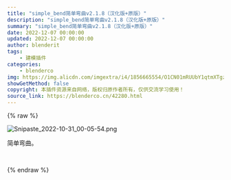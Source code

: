 ```yaml
---
title: "simple_bend简单弯曲v2.1.8（汉化版+原版）"
description: "simple_bend简单弯曲v2.1.8（汉化版+原版）"
summary: "simple_bend简单弯曲v2.1.8（汉化版+原版）"
date: 2022-12-07 00:00:00
updated: 2022-12-07 00:00:00
author: blenderit
tags: 
    - 建模插件
categories:
    - blenderco
img: https://img.alicdn.com/imgextra/i4/1856665554/O1CN01mRUUbY1qtmXTgz6ot_!!1856665554.png
showGetMethod: false
copyright: 本插件资源来自网络，版权归原作者所有，仅供交流学习使用！
source_link: https://blenderco.cn/42280.html
---
```


{% raw %}
<p><img src="https://img.alicdn.com/imgextra/i4/1856665554/O1CN01mRUUbY1qtmXTgz6ot_!!1856665554.png" alt="Snipaste_2022-10-31_00-05-54.png"></p><p>简单弯曲。</p><p> </p>
<div style="display: none">blenderco</div>
{% endraw %}